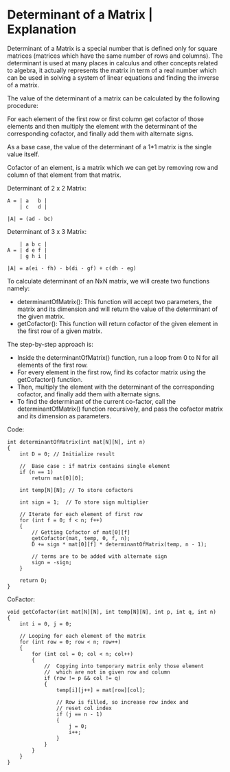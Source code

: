# Determinant of a Matrix | Explanation

Determinant of a Matrix is a special number that is defined only for square matrices (matrices which have the same number of rows and columns). The determinant is used at many places in calculus and other concepts related to algebra, it actually represents the matrix in term of a real number which can be used in solving a system of linear equations and finding the inverse of a matrix.

The value of the determinant of a matrix can be calculated by the following procedure:

For each element of the first row or first column get cofactor of those elements and then multiply the element with the determinant of the corresponding cofactor, and finally add them with alternate signs.

As a base case, the value of the determinant of a 1\*1 matrix is the single value itself.

Cofactor of an element, is a matrix which we can get by removing row and column of that element from that matrix.

Determinant of 2 x 2 Matrix:

    A = | a   b |
        | c   d |

    |A| = (ad - bc)

Determinant of 3 x 3 Matrix:

        | a b c |
    A = | d e f |
        | g h i |

    |A| = a(ei - fh) - b(di - gf) + c(dh - eg)

To calculate determinant of an NxN matrix, we will create two functions namely:

- determinantOfMatrix(): This function will accept two parameters, the matrix and its dimension and will return the value of the determinant of the given matrix.
- getCofactor(): This function will return cofactor of the given element in the first row of a given matrix.

The step-by-step approach is:

- Inside the determinantOfMatrix() function, run a loop from 0 to N for all elements of the first row.
- For every element in the first row, find its cofactor matrix using the getCofactor() function.
- Then, multiply the element with the determinant of the corresponding cofactor, and finally add them with alternate signs.
- To find the determinant of the current co-factor, call the determinantOfMatrix() function recursively, and pass the cofactor matrix and its dimension as parameters.

Code:

    int determinantOfMatrix(int mat[N][N], int n)
    {
        int D = 0; // Initialize result

        //  Base case : if matrix contains single element
        if (n == 1)
            return mat[0][0];

        int temp[N][N]; // To store cofactors

        int sign = 1;  // To store sign multiplier

        // Iterate for each element of first row
        for (int f = 0; f < n; f++)
        {
            // Getting Cofactor of mat[0][f]
            getCofactor(mat, temp, 0, f, n);
            D += sign * mat[0][f] * determinantOfMatrix(temp, n - 1);

            // terms are to be added with alternate sign
            sign = -sign;
        }

        return D;
    }

CoFactor:

    void getCofactor(int mat[N][N], int temp[N][N], int p, int q, int n)
    {
        int i = 0, j = 0;

        // Looping for each element of the matrix
        for (int row = 0; row < n; row++)
        {
            for (int col = 0; col < n; col++)
            {
                //  Copying into temporary matrix only those element
                //  which are not in given row and column
                if (row != p && col != q)
                {
                    temp[i][j++] = mat[row][col];

                    // Row is filled, so increase row index and
                    // reset col index
                    if (j == n - 1)
                    {
                        j = 0;
                        i++;
                    }
                }
            }
        }
    }
